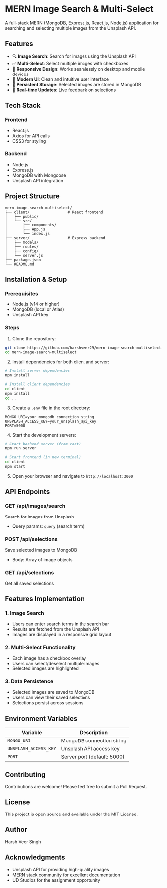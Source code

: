 # MERN Image Search & Multi-Select

A full-stack MERN (MongoDB, Express.js, React.js, Node.js) application for searching and selecting multiple images from the Unsplash API.

## Features

- 🔍 **Image Search**: Search for images using the Unsplash API
- ✅ **Multi-Select**: Select multiple images with checkboxes
- 📱 **Responsive Design**: Works seamlessly on desktop and mobile devices
- 🎨 **Modern UI**: Clean and intuitive user interface
- 💾 **Persistent Storage**: Selected images are stored in MongoDB
- 🔄 **Real-time Updates**: Live feedback on selections

## Tech Stack

### Frontend
- React.js
- Axios for API calls
- CSS3 for styling

### Backend
- Node.js
- Express.js
- MongoDB with Mongoose
- Unsplash API integration

## Project Structure

```
mern-image-search-multiselect/
├── client/                 # React frontend
│   ├── public/
│   └── src/
│       ├── components/
│       ├── App.js
│       └── index.js
├── server/                 # Express backend
│   ├── models/
│   ├── routes/
│   ├── config/
│   └── server.js
├── package.json
└── README.md
```

## Installation & Setup

### Prerequisites
- Node.js (v14 or higher)
- MongoDB (local or Atlas)
- Unsplash API key

### Steps

1. Clone the repository:
```bash
git clone https://github.com/harshveer29/mern-image-search-multiselect.git
cd mern-image-search-multiselect
```

2. Install dependencies for both client and server:
```bash
# Install server dependencies
npm install

# Install client dependencies
cd client
npm install
cd ..
```

3. Create a `.env` file in the root directory:
```env
MONGO_URI=your_mongodb_connection_string
UNSPLASH_ACCESS_KEY=your_unsplash_api_key
PORT=5000
```

4. Start the development servers:
```bash
# Start backend server (from root)
npm run server

# Start frontend (in new terminal)
cd client
npm start
```

5. Open your browser and navigate to `http://localhost:3000`

## API Endpoints

### GET /api/images/search
Search for images from Unsplash
- Query params: `query` (search term)

### POST /api/selections
Save selected images to MongoDB
- Body: Array of image objects

### GET /api/selections
Get all saved selections

## Features Implementation

### 1. Image Search
- Users can enter search terms in the search bar
- Results are fetched from the Unsplash API
- Images are displayed in a responsive grid layout

### 2. Multi-Select Functionality
- Each image has a checkbox overlay
- Users can select/deselect multiple images
- Selected images are highlighted

### 3. Data Persistence
- Selected images are saved to MongoDB
- Users can view their saved selections
- Selections persist across sessions

## Environment Variables

| Variable | Description |
|----------|-------------|
| `MONGO_URI` | MongoDB connection string |
| `UNSPLASH_ACCESS_KEY` | Unsplash API access key |
| `PORT` | Server port (default: 5000) |

## Contributing

Contributions are welcome! Please feel free to submit a Pull Request.

## License

This project is open source and available under the MIT License.

## Author

Harsh Veer Singh

## Acknowledgments

- Unsplash API for providing high-quality images
- MERN stack community for excellent documentation
- UD Studios for the assignment opportunity
